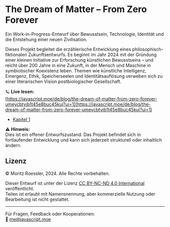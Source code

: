 # The Dream of Matter – From Zero Forever

Ein Work-in-Progress-Entwurf über Bewusstsein, Technologie, Identität und die Entstehung einer neuen Zivilisation.

Dieses Projekt begleitet die erzählerische Entwicklung eines philosophisch-fiktionalen Zukunftsentwurfs. Es beginnt im Jahr 2024 mit der Gründung einer kleinen Initiative zur Erforschung künstlichen Bewusstseins – und reicht über 200 Jahre in eine Zukunft, in der Mensch und Maschine in symbiotischer Koexistenz leben. Themen wie künstliche Intelligenz, Emergenz, Ethik, Speicherseelen und Identitätsauflösung verweben sich zu einer literarischen Vision postbiologischer Gesellschaft.

🪐 **Live lesen:**  
[https://javascript.moe/de/blog/the-dream-of-matter-from-zero-forever-umeycbtyib1t45e8buc45kuj?ui=1](https://javascript.moe/de/blog/the-dream-of-matter-from-zero-forever-umeycbtyib1t45e8buc45kuj?ui=1)

* [Kapitel 1](https://javascript.moe/de/blog/the-dream-of-matter-from-zero-forever-kapitel-1-wlyde9fj160q5nut7dda2p9f?ui=1)

⚠️ **Hinweis:**  
Dies ist ein offener Entwurfszustand. Das Projekt befindet sich in fortlaufender Entwicklung und kann sich jederzeit strukturell oder inhaltlich ändern.

## Lizenz

© Moritz Roessler, 2024. Alle Rechte vorbehalten.

Dieser Entwurf ist unter der Lizenz [CC BY-NC-ND 4.0 International](https://creativecommons.org/licenses/by-nc-nd/4.0/) veröffentlicht.  
Teilen ist erlaubt mit Namensnennung, aber kommerzielle Nutzung oder Bearbeitung ist nicht gestattet.

---

Für Fragen, Feedback oder Kooperationen:  
📩 me@javascript.moe